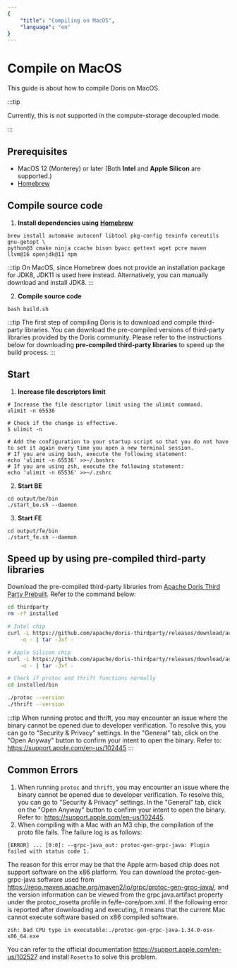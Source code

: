 ```yaml
---
{
    "title": "Compiling on MacOS",
    "language": "en"
}
---
```


<!--
Licensed to the Apache Software Foundation (ASF) under one
or more contributor license agreements.  See the NOTICE file
distributed with this work for additional information
regarding copyright ownership.  The ASF licenses this file
to you under the Apache License, Version 2.0 (the
"License"); you may not use this file except in compliance
with the License.  You may obtain a copy of the License at

  http://www.apache.org/licenses/LICENSE-2.0

Unless required by applicable law or agreed to in writing,
software distributed under the License is distributed on an
"AS IS" BASIS, WITHOUT WARRANTIES OR CONDITIONS OF ANY
KIND, either express or implied.  See the License for the
specific language governing permissions and limitations
under the License.
-->

# Compile on MacOS

This guide is about how to compile Doris on MacOS.

:::tip

Currently, this is not supported in the compute-storage decoupled mode.

:::

## Prerequisites

- MacOS 12 (Monterey) or later (Both **Intel** and **Apple Silicon** are supported.)
- [Homebrew](https://brew.sh/)

## Compile source code

1. **Install dependencies using** **[Homebrew](https://brew.sh/)**

```Shell
brew install automake autoconf libtool pkg-config texinfo coreutils gnu-getopt \
python@3 cmake ninja ccache bison byacc gettext wget pcre maven llvm@16 openjdk@11 npm
```

:::tip 
On MacOS, since Homebrew does not provide an installation package for JDK8, JDK11 is used here instead. Alternatively, you can manually download and install JDK8. 
:::

2. **Compile source code**

```Shell
bash build.sh
```

:::tip 
The first step of compiling Doris is to download and compile third-party libraries. You can download the pre-compiled versions of third-party libraries provided by the Doris community. Please refer to the instructions below for downloading **pre-compiled third-party libraries** to speed up the build process. 
:::

## Start

1. **Increase file descriptors limit**

```Shell
# Increase the file descriptor limit using the ulimit command.
ulimit -n 65536

# Check if the change is effective.
$ ulimit -n

# Add the configuration to your startup script so that you do not have to set it again every time you open a new terminal session.
# If you are using bash, execute the following statement:
echo 'ulimit -n 65536' >>~/.bashrc
# If you are using zsh, execute the following statement:
echo 'ulimit -n 65536' >>~/.zshrc
```

2. **Start BE**

```Shell
cd output/be/bin
./start_be.sh --daemon
```

3. **Start** **FE**

```Shell
cd output/fe/bin
./start_fe.sh --daemon
```

## Speed up by using pre-compiled third-party libraries

Download the pre-compiled third-party libraries from [Apache Doris Third Party Prebuilt](https://github.com/apache/doris-thirdparty/releases/tag/automation). Refer to the command below: 

```Bash
cd thirdparty
rm -rf installed

# Intel chip
curl -L https://github.com/apache/doris-thirdparty/releases/download/automation/doris-thirdparty-prebuilt-darwin-x86_64.tar.xz \
    -o - | tar -Jxf -

# Apple Silicon chip
curl -L https://github.com/apache/doris-thirdparty/releases/download/automation/doris-thirdparty-prebuilt-darwin-arm64.tar.xz \
    -o - | tar -Jxf -

# Check if protoc and thrift functions normally
cd installed/bin

./protoc --version
./thrift --version
```

:::tip 
When running protoc and thrift, you may encounter an issue where the binary cannot be opened due to developer verification. To resolve this, you can go to "Security & Privacy" settings. In the "General" tab, click on the "Open Anyway" button to confirm your intent to open the binary. Refer to: https://support.apple.com/en-us/102445 
:::

## Common Errors
1. When running `protoc` and `thrift`, you may encounter an issue where the binary cannot be opened due to developer verification. To resolve this, you can go to "Security & Privacy" settings. In the "General" tab, click on the "Open Anyway" button to confirm your intent to open the binary. Refer to: https://support.apple.com/en-us/102445.
2. When compiling with a Mac with an M3 chip, the compilation of the proto file fails.
The failure log is as follows:
```Shell
[ERROR] ... [0:0]: --grpc-java_out: protoc-gen-grpc-java: Plugin failed with status code 1.
```
The reason for this error may be that the Apple arm-based chip does not support software on the x86 platform. 
You can download the protoc-gen-grpc-java software used from https://repo.maven.apache.org/maven2/io/grpc/protoc-gen-grpc-java/, and the version information can be viewed from the grpc.java.artifact property under the protoc_rosetta profile in fe/fe-core/pom.xml. If the following error is reported after downloading and executing, it means that the current Mac cannot execute software based on x86 compiled software.
```Shell
zsh: bad CPU type in executable:./protoc-gen-grpc-java-1.34.0-osx-x86_64.exe
```
You can refer to the official documentation https://support.apple.com/en-us/102527 and install `Rosetta` to solve this problem.